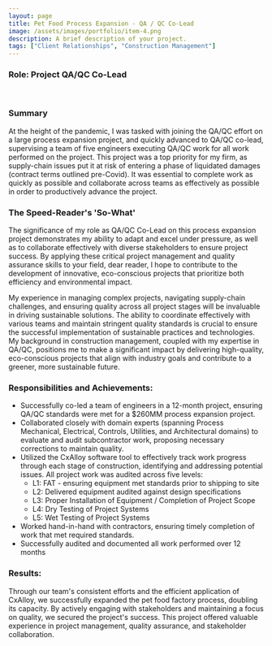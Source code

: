 ```yaml
---
layout: page
title: Pet Food Process Expansion - QA / QC Co-Lead
image: /assets/images/portfolio/item-4.png
description: A brief description of your project.
tags: ["Client Relationships", "Construction Management"]
---
```


### Role: Project QA/QC Co-Lead
<br>

### Summary
At the height of the pandemic, I was tasked with joining the QA/QC effort on a large process expansion project, and quickly advanced to QA/QC co-lead, supervising a team of five engineers executing QA/QC work for all work performed on the project. This project was a top priority for my firm, as supply-chain issues put it at risk of entering a phase of liquidated damages (contract terms outlined pre-Covid). It was essential to complete work as quickly as possible and collaborate across teams as effectively as possible in order to productively advance the project.

### The Speed-Reader's 'So-What'
The significance of my role as QA/QC Co-Lead on this process expansion project demonstrates my ability to adapt and excel under pressure, as well as to collaborate effectively with diverse stakeholders to ensure project success. By applying these critical project management and quality assurance skills to your field, dear reader, I hope to contribute to the development of innovative, eco-conscious projects that prioritize both efficiency and environmental impact.

My experience in managing complex projects, navigating supply-chain challenges, and ensuring quality across all project stages will be invaluable in driving sustainable solutions. The ability to coordinate effectively with various teams and maintain stringent quality standards is crucial to ensure the successful implementation of sustainable practices and technologies. My background in construction management, coupled with my expertise in QA/QC, positions me to make a significant impact by delivering high-quality, eco-conscious projects that align with industry goals and contribute to a greener, more sustainable future.

### Responsibilities and Achievements:

- Successfully co-led a team of engineers in a 12-month project, ensuring QA/QC standards were met for a $260MM process expansion project. 
- Collaborated closely with domain experts (spanning Process Mechanical, Electrical, Controls, Utilities, and Architectural domains) to evaluate and audit subcontractor work, proposing necessary corrections to maintain quality.
- Utilized the CxAlloy software tool to effectively track work progress through each stage of construction, identifying and addressing potential issues. All project work was audited across five levels:
    - L1: FAT - ensuring equipment met standards prior to shipping to site
    - L2: Delivered equipment audited against design specifications
    - L3: Proper Installation of Equipment / Completion of Project Scope
    - L4: Dry Testing of Project Systems
    - L5: Wet Testing of Project Systems
- Worked hand-in-hand with contractors, ensuring timely completion of work that met required standards.
- Successfully audited and documented all work performed over 12 months

### Results:

Through our team's consistent efforts and the efficient application of CxAlloy, we successfully expanded the pet food factory process, doubling its capacity. By actively engaging with stakeholders and maintaining a focus on quality, we secured the project's success. This project offered valuable experience in project management, quality assurance, and stakeholder collaboration.